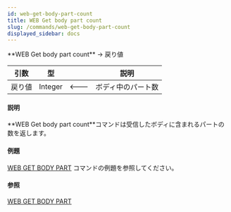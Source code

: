 ```yaml
---
id: web-get-body-part-count
title: WEB Get body part count
slug: /commands/web-get-body-part-count
displayed_sidebar: docs
---
```


<!--REF #_command_.WEB Get body part count.Syntax-->**WEB Get body part count** -> 戻り値<!-- END REF-->
<!--REF #_command_.WEB Get body part count.Params-->
| 引数 | 型 |  | 説明 |
| --- | --- | --- | --- |
| 戻り値 | Integer | &#x1F850; | ボディ中のパート数 |

<!-- END REF-->

#### 説明 

<!--REF #_command_.WEB Get body part count.Summary-->**WEB Get body part count**コマンドは受信したボディに含まれるパートの数を返します。<!-- END REF-->

#### 例題 

[WEB GET BODY PART](web-get-body-part.md) コマンドの例題を参照してください。 

#### 参照 

[WEB GET BODY PART](web-get-body-part.md)  
